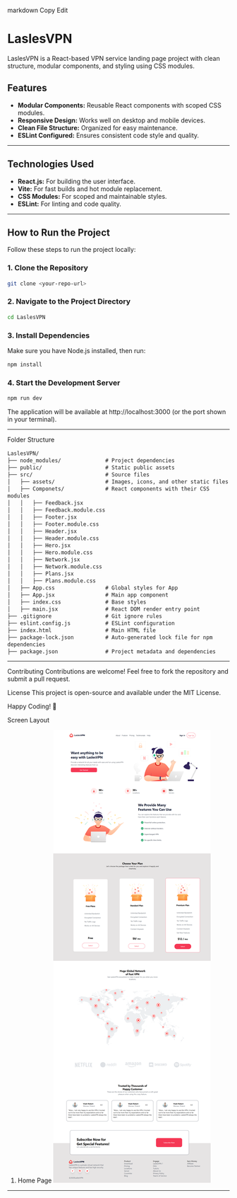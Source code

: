 markdown
Copy
Edit

# LaslesVPN

LaslesVPN is a React-based VPN service landing page project with clean structure, modular components, and styling using CSS modules.

## Features

- **Modular Components:** Reusable React components with scoped CSS modules.
- **Responsive Design:** Works well on desktop and mobile devices.
- **Clean File Structure:** Organized for easy maintenance.
- **ESLint Configured:** Ensures consistent code style and quality.

---

## Technologies Used

- **React.js:** For building the user interface.
- **Vite:** For fast builds and hot module replacement.
- **CSS Modules:** For scoped and maintainable styles.
- **ESLint:** For linting and code quality.

---

## How to Run the Project

Follow these steps to run the project locally:

### 1. Clone the Repository

```bash
git clone <your-repo-url>
```

### 2. Navigate to the Project Directory

```bash
cd LaslesVPN
```

### 3. Install Dependencies

Make sure you have Node.js installed, then run:

```bash
npm install
```

### 4. Start the Development Server

```bash
npm run dev
```

The application will be available at http://localhost:3000 (or the port shown in your terminal).

---

Folder Structure

```
LaslesVPN/
├── node_modules/              # Project dependencies
├── public/                    # Static public assets
├── src/                       # Source files
│   ├── assets/                # Images, icons, and other static files
│   ├── Componets/             # React components with their CSS modules
│   │   ├── Feedback.jsx
│   │   ├── Feedback.module.css
│   │   ├── Footer.jsx
│   │   ├── Footer.module.css
│   │   ├── Header.jsx
│   │   ├── Header.module.css
│   │   ├── Hero.jsx
│   │   ├── Hero.module.css
│   │   ├── Network.jsx
│   │   ├── Network.module.css
│   │   ├── Plans.jsx
│   │   ├── Plans.module.css
│   ├── App.css                # Global styles for App
│   ├── App.jsx                # Main app component
│   ├── index.css              # Base styles
│   ├── main.jsx               # React DOM render entry point
├── .gitignore                 # Git ignore rules
├── eslint.config.js           # ESLint configuration
├── index.html                 # Main HTML file
├── package-lock.json          # Auto-generated lock file for npm dependencies
├── package.json               # Project metadata and dependencies
```

---

Contributing
Contributions are welcome! Feel free to fork the repository and submit a pull request.

License
This project is open-source and available under the MIT License.

Happy Coding! 🚀

Screen Layout

1. Home Page
   ![Home Page](public/Home_Page.png)

---

